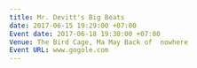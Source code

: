 ```yaml
---
title: Mr. Devitt's Big Beats
date: 2017-06-15 19:29:00 +07:00
Event date: 2017-06-18 19:30:00 +07:00
Venue: The Bird Cage, Ma May Back of  nowhere
Event URL: www.gogole.com
---
```

